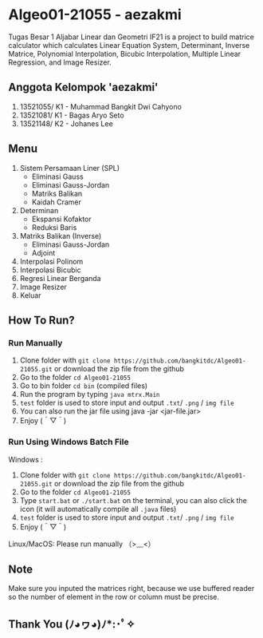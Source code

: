 # Algeo01-21055 - aezakmi
Tugas Besar 1 Aljabar Linear dan Geometri IF21 is a project to build matrice calculator which calculates Linear Equation System, Determinant, Inverse Matrice, Polynomial Interpolation, Bicubic Interpolation, Multiple Linear Regression, and Image Resizer.

## Anggota Kelompok 'aezakmi'
1. 13521055/ K1 - Muhammad Bangkit Dwi Cahyono
2. 13521081/ K1 - Bagas Aryo Seto
3. 13521148/ K2 - Johanes Lee

## Menu
1. Sistem Persamaan Liner (SPL)
    - Eliminasi Gauss
    - Eliminasi Gauss-Jordan
    - Matriks Balikan
    - Kaidah Cramer
2. Determinan
    - Ekspansi Kofaktor
    - Reduksi Baris
3. Matriks Balikan (Inverse)
    - Eliminasi Gauss-Jordan
    - Adjoint
4. Interpolasi Polinom
5. Interpolasi Bicubic
6. Regresi Linear Berganda
7. Image Resizer
8. Keluar

## How To Run?
### Run Manually

1. Clone folder with `git clone https://github.com/bangkitdc/Algeo01-21055.git` or download the zip file from the github
2. Go to the folder `cd Algeo01-21055`
3. Go to bin folder `cd bin` (compiled files)
4. Run the program by typing `java mtrx.Main`
5. `test` folder is used to store input and output `.txt`/ `.png` / `img file`
6. You can also run the jar file using java -jar <jar-file.jar>
7. Enjoy (＾▽＾)

### Run Using Windows Batch File

Windows :
1. Clone folder with `git clone https://github.com/bangkitdc/Algeo01-21055.git` or download the zip file from the github
2. Go to the folder `cd Algeo01-21055`
3. Type `start.bat` or `./start.bat` on the terminal, you can also click the icon (it will automatically compile all `.java` files)
4. `test` folder is used to store input and output `.txt`/ `.png` / `img file`
5. Enjoy (＾▽＾)

Linux/MacOS: Please run manually （>﹏<）

## Note
Make sure you inputed the matrices right, because we use buffered reader so the number of element in the row or column must be precise.

## Thank You (ﾉ◕ヮ◕)ﾉ*:･ﾟ✧
